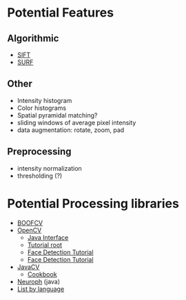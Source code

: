 # Potential Features

## Algorithmic
- [SIFT](https://en.wikipedia.org/wiki/Scale-invariant_feature_transform)
- [SURF](https://en.wikipedia.org/wiki/Speeded_up_robust_features)

## Other
- Intensity histogram
- Color histograms
- Spatial pyramidal matching?
- sliding windows of average pixel intensity
- data augmentation: rotate, zoom, pad
  
## Preprocessing
 - intensity normalization
 - thresholding (?)
 
# Potential Processing libraries
- [BOOFCV](http://boofcv.org/index.php?title=Main_Page)
- [OpenCV](http://opencv.org/)
  - [Java Interface](https://github.com/bytedeco/javacv)
  - [Tutorial root](http://docs.opencv.org/3.1.0/d9/df8/tutorial_root.html#gsc.tab=0)
  - [Face Detection Tutorial](http://docs.opencv.org/2.4/doc/tutorials/introduction/desktop_java/java_dev_intro.html)
  - [Face Detection Tutorial](https://blog.openshift.com/day-12-opencv-face-detection-for-java-developers/)
- [JavaCV](https://github.com/bytedeco/javacv)
  - [Cookbook](https://github.com/bytedeco/javacv-examples/tree/master/OpenCV2_Cookbook)
- [Neuroph](http://neuroph.sourceforge.net/image_recognition.html) (java)
- [List by language](http://www.cegapo.com/image-processing-libraries-w-12015/)
